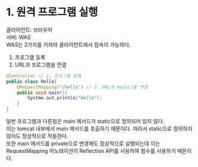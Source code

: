 # 1. 원격 프로그램 실행
클라이언트: 브라우저<br>
서버: WAS<br>
WAS는 2가지를 거쳐야 클라이언트에서 접속이 가능하다.
1. 프로그램 등록
2. URL과 프로그램을 연결
```java
@Controller // 1. 프로그램 등록
public class Hello{
    @RequestMapping("/hello") // 2. URL과 main()을 연결
    public void main(){
        Systme.out.println("Hello");
    }
}
```
일반 프로그램과 다른점은 main 메서드가 static으로 정의되어 있지 않다.<br>
이는 tomcat 내부에서 main 메서드를 호출하기 때문이다. 따라서 static으로 정의하지 않아도 정상적으로 작동한다. <br>
또한 main 메서드를 private으로 변경해도 정상적으로 실행되는데 이는 RequestMapping 어노테이션이 Reflection API를 사용하여 함수를 사용하기 때문이다. 

